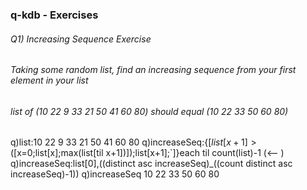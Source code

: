 ### q-kdb - Exercises
###### Q1) Increasing Sequence Exercise
###### Taking some random list, find an increasing sequence from your first element in your list
###### list of (10 22 9 33 21 50 41 60 80) should equal (10 22 33 50 60 80)
q)list:10 22 9 33 21 50 41 60 80
q)increaseSeq:{$[list[x+1]>($[x=0;list[x];max(list[til x+1])]);list[x+1];`]}each til count(list)-1 (<--  )
q)increaseSeq:list[0],((distinct asc increaseSeq)_((count distinct asc increaseSeq)-1))
q)increaseSeq
10 22 33 50 60 80
